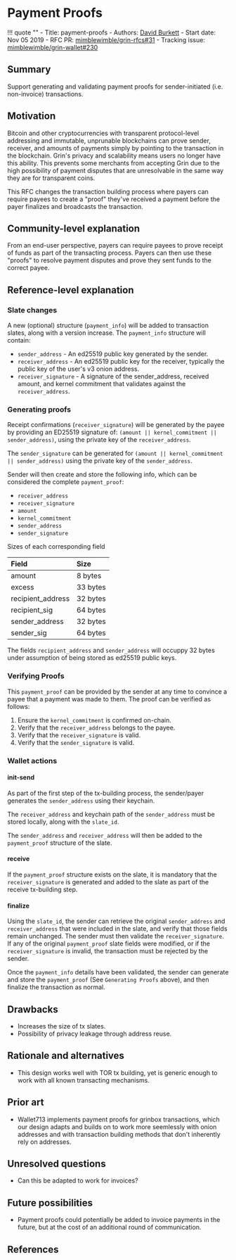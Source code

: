 # Payment Proofs

!!! quote ""
    - Title: payment-proofs
    - Authors: [David Burkett](mailto:davidburkett38@gmail.com)
    - Start date: Nov 05 2019
    - RFC PR: [mimblewimble/grin-rfcs#31](https://github.com/mimblewimble/grin-rfcs/pull/31)
    - Tracking issue: [mimblewimble/grin-wallet#230](https://github.com/mimblewimble/grin-wallet/issues/230)

## Summary

Support generating and validating payment proofs for sender-initiated (i.e. non-invoice) transactions.

## Motivation

Bitcoin and other cryptocurrencies with transparent protocol-level addressing and immutable, unprunable blockchains can prove sender, receiver, and amounts of payments simply by pointing to the transaction in the blockchain.
Grin's privacy and scalability means users no longer have this ability. This prevents some merchants from accepting Grin due to the high possibility of payment disputes that are unresolvable in the same way they are for transparent coins.

This RFC changes the transaction building process where payers can require payees to create a "proof" they've received a payment before the payer finalizes and broadcasts the transaction.

## Community-level explanation
[community-level-explanation]: #community-level-explanation

From an end-user perspective, payers can require payees to prove receipt of funds as part of the transacting process.
Payers can then use these "proofs" to resolve payment disputes and prove they sent funds to the correct payee.

## Reference-level explanation
[reference-level-explanation]: #reference-level-explanation

### Slate changes

A new (optional) structure (`payment_info`) will be added to transaction slates, along with a version increase. The `payment_info` structure will contain:

* `sender_address` - An ed25519 public key generated by the sender.
* `receiver_address` - An ed25519 public key for the receiver, typically the public key of the user's v3 onion address.
* `receiver_signature` - A signature of the sender_address, received amount, and kernel commitment that validates against the `receiver_address`.

### Generating proofs

Receipt confirmations (`receiver_signature`) will be generated by the payee by providing an ED25519 signature of: `(amount || kernel_commitment || sender_address)`, using the private key of the `receiver_address`.

The `sender_signature` can be generated for `(amount || kernel_commitment || sender_address)` using the private key of the `sender_address`.

Sender will then create and store the following info, which can be considered the complete `payment_proof`:

* `receiver_address`
* `receiver_signature`
* `amount`
* `kernel_commitment`
* `sender_address`
* `sender_signature`

Sizes of each corresponding field

| Field             | Size     |
|:------------------|:---------|
| amount            | 8 bytes  |
| excess            | 33 bytes |
| recipient_address | 32 bytes |
| recipient_sig     | 64 bytes |
| sender_address    | 32 bytes |
| sender_sig        | 64 bytes |

The fields `recipient_address` and `sender_address` will occuppy 32 bytes under assumption of being stored as ed25519 public keys.

### Verifying Proofs

This `payment_proof` can be provided by the sender at any time to convince a payee that a payment was made to them. The proof can be verified as follows:

1. Ensure the `kernel_commitment` is confirmed on-chain.
2. Verify that the `receiver_address` belongs to the payee.
3. Verify that the `receiver_signature` is valid.
4. Verify that the `sender_signature` is valid.

### Wallet actions

#### init-send

As part of the first step of the tx-building process, the sender/payer generates the `sender_address` using their keychain.

The `receiver_address` and keychain path of the `sender_address` must be stored locally, along with the `slate_id`.

The `sender_address` and `receiver_address` will then be added to the `payment_proof` structure of the slate.

#### receive

If the `payment_proof` structure exists on the slate, it is mandatory that the `receiver_signature` is generated and added to the slate as part of the receive tx-building step.

#### finalize

Using the `slate_id`, the sender can retrieve the original `sender_address` and `receiver_address` that were included in the slate, and verify that those fields remain unchanged. The sender must then validate the `receiver_signature`. If any of the original `payment_proof` slate fields were modified, or if the `receiver_signature` is invalid, the transaction must be rejected by the sender.

Once the `payment_info` details have been validated, the sender can generate and store the `payment_proof` (See `Generating Proofs` above), and then finalize the transaction as normal.

## Drawbacks

* Increases the size of tx slates.
* Possibility of privacy leakage through address reuse.

## Rationale and alternatives

* This design works well with TOR tx building, yet is generic enough to work with all known transacting mechanisms.

## Prior art

* Wallet713 implements payment proofs for grinbox transactions, which our design adapts and builds on to work more seemlessly with onion addresses and with transaction building methods that don't inherently rely on addresses.

## Unresolved questions

* Can this be adapted to work for invoices?

## Future possibilities

* Payment proofs could potentially be added to invoice payments in the future, but at the cost of an additional round of communication.

## References

[^1]: [Tx slate structure](https://github.com/mimblewimble/grin-wallet/blob/master/libwallet/src/slate.rs)
[^2]: [Beam's payment proof model](https://github.com/BeamMW/beam/blob/c9beb0eae55fa6b7fb3084ebe9b5db2850cf83b9/wallet/wallet_db.cpp#L3231-L3236)
